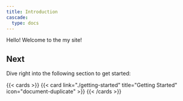 ```yaml
---
title: Introduction
cascade:
  type: docs
---
```


Hello! Welcome to the my site!

## Next

Dive right into the following section to get started:

{{< cards >}}
  {{< card link="./getting-started" title="Getting Started" icon="document-duplicate" >}}
{{< /cards >}}
